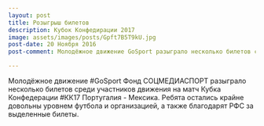 ```yaml
---
layout: post
title: Розыгрыш билетов
description: Кубок Конфедирации 2017
image: assets/images/posts/Gpft7B5T9kU.jpg
post-date: 20 Ноября 2016
post-comment: Молодёжное движение GoSport разыграло несколько билетов среди участников движения на матч Кубка Конфедерации КК17 Португалия - Мексика. Ребята остались крайне довольны уровнем футбола и организацией, а также благодарят РФС за выделенные билеты.

---
```


Молодёжное движение #GoSport Фонд СОЦМЕДИАСПОРТ разыграло несколько билетов среди участников движения на матч Кубка Конфедерации #КК17 Португалия - Мексика. Ребята остались крайне довольны уровнем футбола и организацией, а также благодарят РФС за выделенные билеты.
